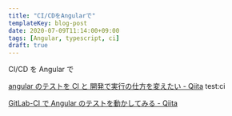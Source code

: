 ```yaml
---
title: "CI/CDをAngularで"
templateKey: blog-post
date: 2020-07-09T11:14:00+09:00
tags: [Angular, typescript, ci]
draft: true
---
```


CI/CD を Angular で

[angular のテストを CI と 開発で実行の仕方を変えたい - Qiita](https://qiita.com/seteen/items/1563839406fba3fd7d0d)
test:ci

[GitLab-CI で Angular のテストを動かしてみる - Qiita](https://qiita.com/frost_star/items/efd624d35edd2aef4379)
